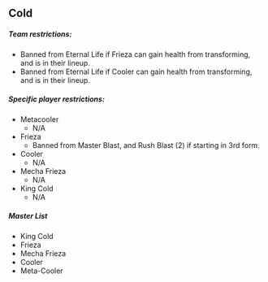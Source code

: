 ## Cold
##### Team restrictions:
  - Banned from Eternal Life if Frieza can gain health from transforming, and is in their lineup.
  - Banned from Eternal Life if Cooler can gain health from transforming, and is in their lineup.

##### Specific player restrictions:

- Metacooler
  - N/A
- Frieza
  - Banned from Master Blast, and Rush Blast (2) if starting in 3rd form.
- Cooler
  - N/A
- Mecha Frieza
  - N/A
- King Cold
  - N/A
  
##### Master List
- King Cold
- Frieza
- Mecha Frieza
- Cooler
- Meta-Cooler